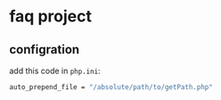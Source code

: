 # faq project

## configration

add this code in `php.ini`:
```bash
auto_prepend_file = "/absolute/path/to/getPath.php"
```
